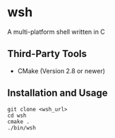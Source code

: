 # wsh
A multi-platform shell written in C

## Third-Party Tools
*  CMake (Version 2.8 or newer)

## Installation and Usage
```
git clone <wsh_url>
cd wsh
cmake .
./bin/wsh
```
